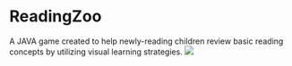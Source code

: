 # ReadingZoo
A JAVA game created to help newly-reading children review basic reading concepts by utilizing visual learning strategies. 
<img src="http://2.bp.blogspot.com/-8WLnIDx_DG8/VUQu4bVYNqI/AAAAAAAAAX0/O0K7GtZIXhs/s1600/example%2Bgamescreen.fw.png">
